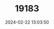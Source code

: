 ---
title: "19183"
category: "Rana pyrenaica"
draft: false
date: 2024-02-22 13:03:50
languages:
  English: ["Pyrenean Frog"]
  French: ["Grenouille des Pyrénées"]
  Spanish; Castilian: ["Rana Pirenaica"]
---